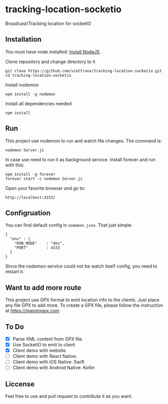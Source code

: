 # tracking-location-socketio
Broadcast/Tracking location for socketIO

## Installation

You must have node installed: [Install NodeJS](https://nodejs.org/en/download/).

Clone repository and change directory to it

``` 
git clone https://github.com/viettranx/tracking-location-socketio.git 
cd tracking-location-socketio
```

Install nodemon
```
npm install -g nodemon
```

Install all dependencies needed
```
npm install
```

## Run
This project use nodemon to run and watch file changes. The command is:
```
nodemon Server.js
```

In case use need to run it as background service. Install forever and run with this:

```
npm install -g forever
forever start -c nodemon Server.js
```

Open your favorite browser and go to:

```
http://localhost:4333/
```

## Configruation
You can find default config in `nodemon.json`. That just simple:
```
{
  "env" : {
    "RUN_MODE"    : "dev",
    "PORT"        : 4333
  }
}
```
Since the nodemon service could not be watch itself config, you need to restart it.

## Want to add more route
This project use GPX format to emit location info to the clients. Just place any file GPX to add more. To create a GPX file, please follow the instruction at https://mapstogpx.com

## To Do

- [X] Parse XML content from GPX file.
- [X] Use SocketIO to emit to client
- [X] Client demo with website.
- [ ] Client demo with React Native.
- [ ] Client demo with iOS Native: Swift
- [ ] Client demo with Android Native: Kotlin

## Liccense
Feel free to use and pull request to contribute it as you want.
